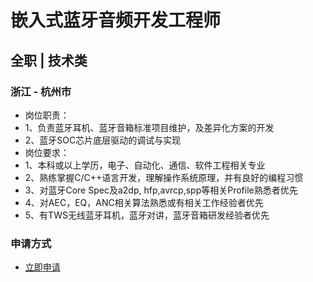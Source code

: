 
# 嵌入式蓝牙音频开发工程师
## 全职  |  技术类
### 浙江 - 杭州市

- 岗位职责：
- 1、负责蓝牙耳机、蓝牙音箱标准项目维护，及差异化方案的开发
- 2、蓝牙SOC芯片底层驱动的调试与实现
- 岗位要求：
- 1、本科或以上学历，电子、自动化、通信、软件工程相关专业
- 2、熟练掌握C/C++语言开发，理解操作系统原理，并有良好的编程习惯
- 3、对蓝牙Core&nbsp;Spec及a2dp,&nbsp;hfp,avrcp,spp等相关Profile熟悉者优先
- 4、对AEC，EQ，ANC相关算法熟悉或有相关工作经验者优先
- 5、有TWS无线蓝牙耳机，蓝牙对讲，蓝牙音箱研发经验者优先
### 申请方式
- <a href="mailto:hr@tuya.com?subject=求职简历-嵌入式蓝牙音频开发工程师-来自GitHub">立即申请</a>
